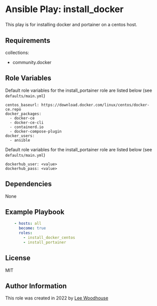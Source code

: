 # Ansible Play: install_docker

### <sub-heading>

This play is for installing docker and portainer on a centos host.<br>


## Requirements

collections:<br>
  - community.docker

## Role Variables

Default role variables for the install_portainer role are listed below (see ```defaults/main.yml```)
```shell
centos_baseurl: https://download.docker.com/linux/centos/docker-ce.repo
docker_packages:
  - docker-ce
  - docker-ce-cli
  - containerd.io
  - docker-compose-plugin
docker_users:
  - ansible
```
Default role variables for the install_portainer role are listed below (see ```defaults/main.yml```)
```shell
dockerhub_user: <value>
dockerhub_pass: <value>
```
## Dependencies

None

## Example Playbook
```yaml
    - hosts: all
      become: true
      roles:
        - install_docker_centos
        - install_portainer
```

## License

MIT

## Author Information

This role was created in 2022 by [Lee Woodhouse](https://www.leewoodhouse.com/)
